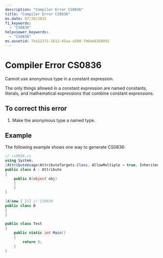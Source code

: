 ```yaml
---
description: "Compiler Error CS0836"
title: "Compiler Error CS0836"
ms.date: 07/20/2015
f1_keywords: 
  - "CS0836"
helpviewer_keywords: 
  - "CS0836"
ms.assetid: 74a12271-1612-45aa-a398-7964e0269892
---
```

# Compiler Error CS0836
Cannot use anonymous type in a constant expression.  
  
 The only things allowed in a constant expression are named constants, literals, and mathematical expressions that combine constant expressions.  
  
## To correct this error  
  
1. Make the anonymous type a named type.  
  
## Example  
 The following example shows one way to generate CS0836:  
  
```csharp  
// cs0836.cs  
using System;  
[AttributeUsage(AttributeTargets.Class, AllowMultiple = true, Inherited = false)]  
public class A : Attribute  
{  
    public A(object obj)  
    {  
    }  
}  
  
[A(new { })] // CS0836  
public class B  
{  
}  
  
public class Test  
{  
    public static int Main()  
    {
        return 0;  
    }  
}  
```
